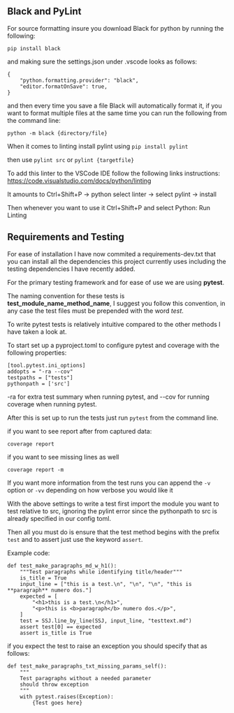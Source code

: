 ## Black and PyLint
For source formatting insure you download Black for python by running the following:

`pip install black`


and making sure the settings.json under .vscode looks as follows:

```
{
    "python.formatting.provider": "black",
    "editor.formatOnSave": true,
}
```


and then every time you save a file Black will automatically format it, if you want to format multiple files at the same time you can run the following from the command line:


`python -m black {directory/file}`


When it comes to linting install pylint using `pip install pylint`

then use `pylint src` or `pylint {targetfile}`

To add this linter to the VSCode IDE follow the following links instructions: https://code.visualstudio.com/docs/python/linting

It amounts to Ctrl+Shift+P -> python select linter -> select pylint -> install

Then whenever you want to use it Ctrl+Shift+P and select Python: Run Linting


## Requirements and Testing
For ease of installation I have now commited a requirements-dev.txt that you can install all the dependencies this project currently uses including the testing dependencies I have recently added.

For the primary testing framework and for ease of use we are using **pytest**.

The naming convention for these tests is **test_module_name_method_name**, I suggest you follow this convention, in any case the test files must be prepended with the word *test*.

To write pytest tests is relatively intuitive compared to the other methods I have taken a look at.

To start set up a pyproject.toml to configure pytest and coverage with the following properties:

```
[tool.pytest.ini_options] 
addopts = "-ra --cov"
testpaths = ["tests"] 
pythonpath = ['src']
```

-ra for extra test summary when running pytest, and --cov for running coverage when running pytest.

After this is set up to run the tests just run `pytest` from the command line.


if you want to see report after from captured data:

`coverage report`

if you want to see missing lines as well

`coverage report -m`

If you want more information from the test runs you can append the `-v` option or `-vv` depending on how verbose you would like it

With the above settings to write a test first import the module you want to test relative to src, ignoring the pylint error since the pythonpath to src is already specified in our config toml.

Then all you must do is ensure that the test method begins with the prefix `test` and to assert just use the keyword `assert`.

Example code:

```
def test_make_paragraphs_md_w_h1():
    """Test paragraphs while identifying title/header"""
    is_title = True
    input_line = ["this is a test.\n", "\n", "\n", "this is **paragraph** numero dos."]
    expected = [
        "<h1>this is a test.\n</h1>",
        "<p>this is <b>paragraph</b> numero dos.</p>",
    ]
    test = SSJ.line_by_line(SSJ, input_line, "testtext.md")
    assert test[0] == expected
    assert is_title is True
```

if you expect the test to raise an exception you should specify that as follows:

```
def test_make_paragraphs_txt_missing_params_self():
    """
    Test paragraphs without a needed parameter
    should throw exception
    """
    with pytest.raises(Exception):
        {Test goes here}
```